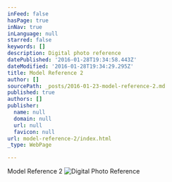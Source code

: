 ```yaml
---
inFeed: false
hasPage: true
inNav: true
inLanguage: null
starred: false
keywords: []
description: Digital photo reference
datePublished: '2016-01-28T19:34:58.443Z'
dateModified: '2016-01-28T19:34:29.295Z'
title: Model Reference 2
author: []
sourcePath: _posts/2016-01-23-model-reference-2.md
published: true
authors: []
publisher:
  name: null
  domain: null
  url: null
  favicon: null
url: model-reference-2/index.html
_type: WebPage

---
```

Model Reference 2
![Digital Photo Reference](https://s3-us-west-2.amazonaws.com/the-grid-img/p/3886edb4cb0ee483eb8a9a60965689c9e5a75d0b.jpg)
